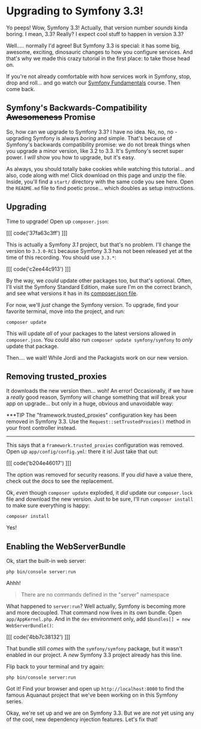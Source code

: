 # Upgrading to Symfony 3.3!

Yo peeps! Wow, Symfony 3.3! Actually, that version number *sounds* kinda boring.
I mean, 3.3? Really? I expect cool stuff to happen in version 3.3?

Well..... normally I'd agree! But Symfony 3.3 is special: it has some big, awesome,
exciting, dinosauric changes to how you configure services. And that's why we made
this crazy tutorial in the first place: to take those head on.

If you're not already comfortable with how services work in Symfony, stop, drop and
roll... and go watch our [Symfony Fundamentals][symfony-fundamentals] course.
Then come back.

## Symfony's Backwards-Compatibility ~~Awesomeness~~ Promise

So, how can we upgrade to Symfony 3.3? I have no idea. No, no, no - upgrading Symfony
is always *boring* and simple. That's because of Symfony's backwards compatibility
promise: we do not break things when you upgrade a minor version, like 3.2 to 3.3.
It's Symfony's secret super power. I *will* show you how to upgrade, but it's easy.

As always, you should totally bake cookies while watching this tutorial... and also,
code along with me! Click download on this page and unzip the file. Inside, you'll
find a `start/` directory with the same code you see here. Open the `README.md` file
to find poetic prose... which doubles as setup instructions.

## Upgrading

Time to upgrade! Open up `composer.json`:

[[[ code('37fa63c3ff') ]]]

This is actually a Symfony *3.1* project, but that's no problem. I'll change the version
to `3.3.0-RC1` because Symfony 3.3 has not been released yet at the time of this recording.
You should use `3.3.*`:

[[[ code('c2ee44c913') ]]]

By the way, we *could* update other packages too, but that's optional. Often, I'll
visit the Symfony Standard Edition, make sure I'm on the correct branch, and see
what versions it has in its [composer.json file][composer_json].

For now, we'll *just* change the Symfony version. To upgrade, find your favorite
terminal, move into the project, and run:

```terminal
composer update
```

This will update *all* of your packages to the latest versions allowed in `composer.json`.
You could also run `composer update symfony/symfony` to *only* update that package.

Then.... we wait! While Jordi and the Packagists work on our new version.

## Removing trusted_proxies

It downloads the new version then... woh! An error! Occasionally, if we have a *really*
good reason, Symfony will change something that *will* break your app on upgrade...
but only in a huge, obvious and unavoidable way:

***TIP 
The "framework.trusted_proxies" configuration key has been removed in Symfony 3.3.
Use the `Request::setTrustedProxies()` method in your front controller instead.
***

This says that a `framework.trusted_proxies` configuration was removed. Open up
`app/config/config.yml`: there it is! Just take that out:

[[[ code('b204e46017') ]]]

The option was removed for security reasons. If you *did* have a value there,
check out the docs to see the replacement.

Ok, *even* though `composer update` exploded, it *did* update our `composer.lock`
file and download the new version. Just to be sure, I'll run `composer install` to
make sure everything is happy:

```terminal
composer install
```

Yes!

## Enabling the WebServerBundle

Ok, start the built-in web server:

```terminal
php bin/console server:run
```

Ahhh!

> There are no commands defined in the "server" namespace

What happened to `server:run`? Well actually, Symfony is becoming more and more decoupled.
That command now lives in its own bundle. Open `app/AppKernel.php`. And in the `dev`
environment only, add `$bundles[] = new WebServerBundle()`:

[[[ code('4bb7c38132') ]]]

That bundle still *comes* with the `symfony/symfony` package, but it wasn't enabled
in our project. A *new* Symfony 3.3 project already has this line.

Flip back to your terminal and try again:

```terminal
php bin/console server:run
```

Got it! Find your browser and open up `http://localhost:8000` to find the famous
Aquanaut project that we've been working on in this Symfony series.

Okay, we're set up and we are on Symfony 3.3. But we are *not* yet using any of
the cool, new dependency injection features. Let's fix that!


[symfony-fundamentals]: https://knpuniversity.com/screencast/symfony-fundamentals
[composer_json]: https://github.com/symfony/symfony-standard/blob/3.3/composer.json

